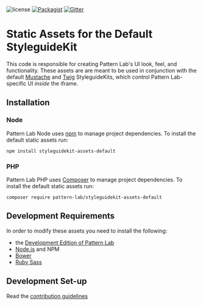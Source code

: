 ![license](https://img.shields.io/github/license/pattern-lab/styleguidekit-assets-default.svg)
[![Packagist](https://img.shields.io/packagist/v/pattern-lab/styleguidekit-assets-default.svg)](https://packagist.org/packages/pattern-lab/styleguidekit-assets-default) [![Gitter](https://img.shields.io/gitter/room/pattern-lab/frontend-viewer.svg)](https://gitter.im/pattern-lab/frontend-viewer)

# Static Assets for the Default StyleguideKit

This code is responsible for creating Pattern Lab's UI look, feel, and functionality. These assets are are meant to be used in conjunction with the default [Mustache](https://github.com/pattern-lab/styleguidekit-mustache-default) and [Twig](https://github.com/pattern-lab/styleguidekit-twig-default) StyleguideKits, which control Pattern Lab-specific UI _inside_ the iframe.

## Installation

### Node
Pattern Lab Node uses [npm](https://www.npmjs.com/) to manage project dependencies. To install the default static assets run:

    npm install styleguidekit-assets-default


### PHP 

Pattern Lab PHP uses [Composer](https://getcomposer.org/) to manage project dependencies. To install the default static assets run:

    composer require pattern-lab/styleguidekit-assets-default

## Development Requirements

In order to modify these assets you need to install the following:

* the [Development Edition of Pattern Lab](https://github.com/pattern-lab/edition-php-development)
* [Node.js](http://nodejs.org) and NPM
* [Bower](http://bower.io)
* [Ruby Sass](http://sass-lang.com/install)
	
## Development Set-up

Read the [contribution guidelines](https://github.com/pattern-lab/styleguidekit-assets-default/blob/master/.github/CONTRIBUTING.md)

